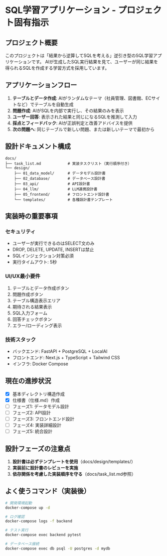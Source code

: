 # SQL学習アプリケーション - プロジェクト固有指示

## プロジェクト概要
このプロジェクトは「結果から逆算してSQLを考える」逆引き型のSQL学習アプリケーションです。
AIが生成したSQL実行結果を見て、ユーザーが同じ結果を得られるSQLを作成する学習方式を採用しています。

## アプリケーションフロー
1. **テーブルとデータ作成**: AIがランダムなテーマ（社員管理、図書館、ECサイトなど）でテーブルを自動生成
2. **問題作成**: AIがSQLを内部で実行し、その結果のみを表示
3. **ユーザー回答**: 表示された結果と同じになるSQLを推測して入力
4. **採点とフィードバック**: AIが正誤判定と改善アドバイスを提供
5. **次の問題へ**: 同じテーブルで新しい問題、または新しいテーマで最初から

## 設計ドキュメント構成
```
docs/
├── task_list.md            # 実装タスクリスト（実行順序付き）
└── design/
    ├── 01_data_model/      # データモデル設計書
    ├── 02_database/        # データベース設計書
    ├── 03_api/             # API設計書
    ├── 04_llm/             # LLM連携設計書
    ├── 05_frontend/        # フロントエンド設計書
    └── templates/          # 各種設計書テンプレート
```

## 実装時の重要事項

### セキュリティ
- ユーザーが実行できるのはSELECT文のみ
- DROP, DELETE, UPDATE, INSERTは禁止
- SQLインジェクション対策必須
- 実行タイムアウト: 5秒

### UI/UX最小要件
1. テーブルとデータ作成ボタン
2. 問題作成ボタン
3. テーブル構造表示エリア
4. 期待される結果表示
5. SQL入力フォーム
6. 回答チェックボタン
7. エラー/ローディング表示

### 技術スタック
- バックエンド: FastAPI + PostgreSQL + LocalAI
- フロントエンド: Next.js + TypeScript + Tailwind CSS
- インフラ: Docker Compose

## 現在の進捗状況
- [x] 基本ディレクトリ構造作成
- [x] 仕様書（仕様.md）作成
- [ ] フェーズ1: データモデル設計
- [ ] フェーズ2: API設計
- [ ] フェーズ3: フロントエンド設計
- [ ] フェーズ4: 実装詳細設計
- [ ] フェーズ5: 統合設計

## 設計フェーズの注意点
1. **設計書は必ずテンプレートを使用**（docs/design/templates/）
2. **実装前に設計書のレビューを実施**
3. **依存関係を考慮した実装順序を守る**（docs/task_list.md参照）

## よく使うコマンド（実装後）
```bash
# 開発環境起動
docker-compose up -d

# ログ確認
docker-compose logs -f backend

# テスト実行
docker-compose exec backend pytest

# データベース接続
docker-compose exec db psql -U postgres -d mydb
```